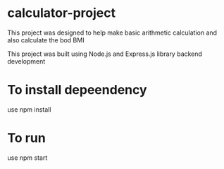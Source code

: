 # calculator-project
This project was designed to help make basic arithmetic calculation and also calculate the bod BMI

This project was built using Node.js and Express.js library backend development

# To install depeendency
use npm install


# To run
use npm start
